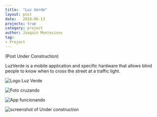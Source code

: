 ```yaml
---
title:  "Luz Verde"
layout: post
date:   2018-06-13
projects: true
category: project
author: Joaquin Montesinos
tag:
- Project
---
```


(Post Under Construction)

LuzVerde is a mobile application and specific hardware that allows blind people to know when to cross the street at a traffic light.


![Logo Luz Verde]({{site.baseurl}}/assets/images/posts/logoluzverde.png)

![Foto cruzando]({{site.baseurl}}/assets/images/posts/cruzandociego.png)

![App funcionando]({{site.baseurl}}/assets/images/posts/luzverde.png)

![screenshot of Under construction]({{site.baseurl}}/assets/images/posts/luz_verde.png)





